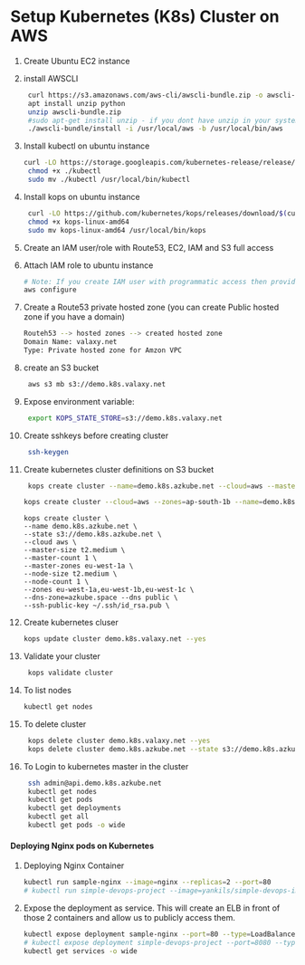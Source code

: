 # Setup Kubernetes (K8s) Cluster on AWS


1. Create Ubuntu EC2 instance
1. install AWSCLI
   ```sh
    curl https://s3.amazonaws.com/aws-cli/awscli-bundle.zip -o awscli-bundle.zip
    apt install unzip python
    unzip awscli-bundle.zip
    #sudo apt-get install unzip - if you dont have unzip in your system
    ./awscli-bundle/install -i /usr/local/aws -b /usr/local/bin/aws
    ```

1. Install kubectl on ubuntu instance
   ```sh
   curl -LO https://storage.googleapis.com/kubernetes-release/release/$(curl -s https://storage.googleapis.com/kubernetes-release/release/stable.txt)/bin/linux/amd64/kubectl
    chmod +x ./kubectl
    sudo mv ./kubectl /usr/local/bin/kubectl
   ```

1. Install kops on ubuntu instance
   ```sh
    curl -LO https://github.com/kubernetes/kops/releases/download/$(curl -s https://api.github.com/repos/kubernetes/kops/releases/latest | grep tag_name | cut -d '"' -f 4)/kops-linux-amd64
    chmod +x kops-linux-amd64
    sudo mv kops-linux-amd64 /usr/local/bin/kops
    ```
1. Create an IAM user/role  with Route53, EC2, IAM and S3 full access

1. Attach IAM role to ubuntu instance
   ```sh
   # Note: If you create IAM user with programmatic access then provide Access keys. Otherwise region information is enough
   aws configure
    ```

1. Create a Route53 private hosted zone (you can create Public hosted zone if you have a domain)
   ```sh
   Routeh53 --> hosted zones --> created hosted zone  
   Domain Name: valaxy.net
   Type: Private hosted zone for Amzon VPC
   ```

1. create an S3 bucket
   ```sh
    aws s3 mb s3://demo.k8s.valaxy.net
   ```
1. Expose environment variable:
   ```sh
    export KOPS_STATE_STORE=s3://demo.k8s.valaxy.net
   ```

1. Create sshkeys before creating cluster
   ```sh
    ssh-keygen
   ```

1. Create kubernetes cluster definitions on S3 bucket
   ```sh
    kops create cluster --name=demo.k8s.azkube.net --cloud=aws --master-size=t2.micro --master-count=1 --master-zones us-west-2a --node-size=t2.micro --zones=us-west-2a,us-west-2b   --dns-zone=azkube.net --dns private

   kops create cluster --cloud=aws --zones=ap-south-1b --name=demo.k8s.valaxy.net --dns-zone=valaxy.net --dns private 
    ```
    ```
    kops create cluster \
   --name demo.k8s.azkube.net \
   --state s3://demo.k8s.azkube.net \
   --cloud aws \
   --master-size t2.medium \
   --master-count 1 \
   --master-zones eu-west-1a \
   --node-size t2.medium \
   --node-count 1 \
   --zones eu-west-1a,eu-west-1b,eu-west-1c \
   --dns-zone=azkube.space --dns public \
   --ssh-public-key ~/.ssh/id_rsa.pub \
    ```

1. Create kubernetes cluser
    ```sh
    kops update cluster demo.k8s.valaxy.net --yes
    ```

1. Validate your cluster
     ```sh
      kops validate cluster
    ```

1. To list nodes
   ```sh
   kubectl get nodes
   ```

1. To delete cluster
    ```sh
     kops delete cluster demo.k8s.valaxy.net --yes
     kops delete cluster demo.k8s.azkube.net --state s3://demo.k8s.azkube.net --yes
    ```
1. To Login to kubernetes master in the cluster
    ```sh
     ssh admin@api.demo.k8s.azkube.net
     kubectl get nodes
     kubectl get pods
     kubectl get deployments
     kubectl get all
     kubectl get pods -o wide
    ```
   
#### Deploying Nginx pods on Kubernetes
1. Deploying Nginx Container
    ```sh
    kubectl run sample-nginx --image=nginx --replicas=2 --port=80
    # kubectl run simple-devops-project --image=yankils/simple-devops-image --replicas=2 --port=8080
    
   ```

1. Expose the deployment as service. This will create an ELB in front of those 2 containers and allow us to publicly access them.
   ```sh
   kubectl expose deployment sample-nginx --port=80 --type=LoadBalancer
   # kubectl expose deployment simple-devops-project --port=8080 --type=LoadBalancer
   kubectl get services -o wide
   ```
